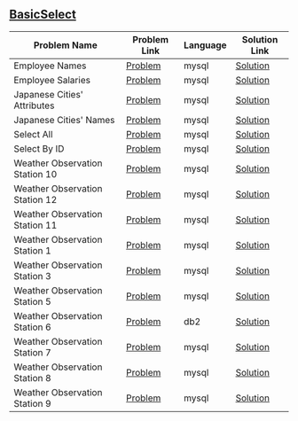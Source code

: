 ## [BasicSelect](https://www.hackerrank.com/domains/sql/select)

|Problem Name|Problem Link|Language|Solution Link|
---|---|---|---
|Employee Names|[Problem](https://www.hackerrank.com/challenges/name-of-employees/problem)|mysql|[Solution](./name-of-employees.sql)|
|Employee Salaries|[Problem](https://www.hackerrank.com/challenges/salary-of-employees/problem)|mysql|[Solution](./salary-of-employees.sql)|
|Japanese Cities' Attributes|[Problem](https://www.hackerrank.com/challenges/japanese-cities-attributes/problem)|mysql|[Solution](./japanese-cities-attributes.sql)|
|Japanese Cities' Names|[Problem](https://www.hackerrank.com/challenges/japanese-cities-name/problem)|mysql|[Solution](./japanese-cities-name.sql)|
|Select All|[Problem](https://www.hackerrank.com/challenges/select-all-sql/problem)|mysql|[Solution](./select-all-sql.sql)|
|Select By ID|[Problem](https://www.hackerrank.com/challenges/select-by-id/problem)|mysql|[Solution](./select-by-id.sql)|
|Weather Observation Station 10|[Problem](https://www.hackerrank.com/challenges/weather-observation-station-10/problem)|mysql|[Solution](./weather-observation-station-10.sql)|
|Weather Observation Station 12|[Problem](https://www.hackerrank.com/challenges/weather-observation-station-12/problem)|mysql|[Solution](./weather-observation-station-12.sql)|
|Weather Observation Station 11|[Problem](https://www.hackerrank.com/challenges/weather-observation-station-11/problem)|mysql|[Solution](./weather-observation-station-11.sql)|
|Weather Observation Station 1|[Problem](https://www.hackerrank.com/challenges/weather-observation-station-1/problem)|mysql|[Solution](./weather-observation-station-1.sql)|
|Weather Observation Station 3|[Problem](https://www.hackerrank.com/challenges/weather-observation-station-3/problem)|mysql|[Solution](./weather-observation-station-3.sql)|
|Weather Observation Station 5|[Problem](https://www.hackerrank.com/challenges/weather-observation-station-5/problem)|mysql|[Solution](./weather-observation-station-5.sql)|
|Weather Observation Station 6|[Problem](https://www.hackerrank.com/challenges/weather-observation-station-6/problem)|db2|[Solution](./weather-observation-station-6.sql)|
|Weather Observation Station 7|[Problem](https://www.hackerrank.com/challenges/weather-observation-station-7/problem)|mysql|[Solution](./weather-observation-station-7.sql)|
|Weather Observation Station 8|[Problem](https://www.hackerrank.com/challenges/weather-observation-station-8/problem)|mysql|[Solution](./weather-observation-station-8.sql)|
|Weather Observation Station 9|[Problem](https://www.hackerrank.com/challenges/weather-observation-station-9/problem)|mysql|[Solution](./weather-observation-station-9.sql)|

